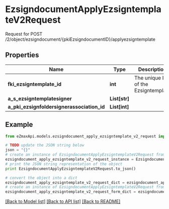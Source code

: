 # EzsigndocumentApplyEzsigntemplateV2Request

Request for POST /2/object/ezsigndocument/{pkiEzsigndocumentID}/applyezsigntemplate

## Properties
Name | Type | Description | Notes
------------ | ------------- | ------------- | -------------
**fki_ezsigntemplate_id** | **int** | The unique ID of the Ezsigntemplate | 
**a_s_ezsigntemplatesigner** | **List[str]** |  | 
**a_pki_ezsignfoldersignerassociation_id** | **List[int]** |  | 

## Example

```python
from eZmaxApi.models.ezsigndocument_apply_ezsigntemplate_v2_request import EzsigndocumentApplyEzsigntemplateV2Request

# TODO update the JSON string below
json = "{}"
# create an instance of EzsigndocumentApplyEzsigntemplateV2Request from a JSON string
ezsigndocument_apply_ezsigntemplate_v2_request_instance = EzsigndocumentApplyEzsigntemplateV2Request.from_json(json)
# print the JSON string representation of the object
print EzsigndocumentApplyEzsigntemplateV2Request.to_json()

# convert the object into a dict
ezsigndocument_apply_ezsigntemplate_v2_request_dict = ezsigndocument_apply_ezsigntemplate_v2_request_instance.to_dict()
# create an instance of EzsigndocumentApplyEzsigntemplateV2Request from a dict
ezsigndocument_apply_ezsigntemplate_v2_request_form_dict = ezsigndocument_apply_ezsigntemplate_v2_request.from_dict(ezsigndocument_apply_ezsigntemplate_v2_request_dict)
```
[[Back to Model list]](../README.md#documentation-for-models) [[Back to API list]](../README.md#documentation-for-api-endpoints) [[Back to README]](../README.md)


